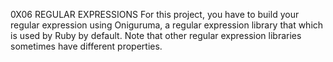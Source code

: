 0X06 REGULAR EXPRESSIONS
For this project, you have to build your regular expression using Oniguruma, a regular expression library that which is used by Ruby by default. Note that other regular expression libraries sometimes have different properties.
